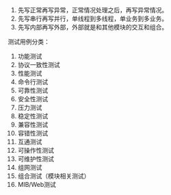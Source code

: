1. 先写正常再写异常，正常情况处理之后，再写异常情况。
1. 先写串行再写并行，单线程到多线程，单业务到多业务。
1. 先写内部再写外部，外部就是和其他模块的交互和组合。


测试用例分类：
1. 功能测试
1. 协议一致性测试
1. 性能测试
1. 命令行测试
1. 可靠性测试
1. 安全性测试
1. 压力测试
1. 稳定性测试
1. 兼容性测试
1. 容错性测试
1. 互通测试
1. 可操作性测试
1. 可维护性测试
1. 组网测试
1. 组合测试（模块相关测试）
1. MIB/Web测试
